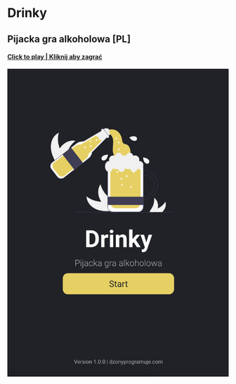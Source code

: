# Drinky

## Pijacka gra alkoholowa [PL]

#### [Click to play | Kliknij aby zagrać](https://alko.netlify.app/)

![Sidebar Menu React Dzonyprogramuje](https://github.com/dzonyprogramuje/drinky/blob/main/cover.png?raw=true)
